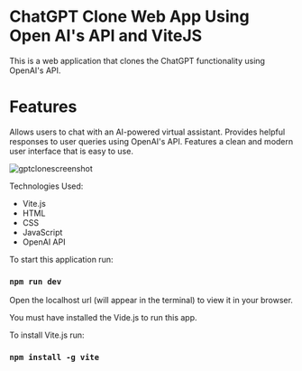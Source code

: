 # ChatGPT Clone Web App Using Open AI's API and ViteJS
This is a web application that clones the ChatGPT functionality using OpenAI's API.

# Features
Allows users to chat with an AI-powered virtual assistant.
Provides helpful responses to user queries using OpenAI's API.
Features a clean and modern user interface that is easy to use.

![gptclonescreenshot](https://user-images.githubusercontent.com/119309614/222011376-1fe19a5e-f8d1-4d5f-8869-42ff61e02b90.png)

Technologies Used:
- Vite.js
- HTML
- CSS
- JavaScript
- OpenAI API

To start this application run:

### `npm run dev`

Open the localhost url (will appear in the terminal) to view it in your browser.

You must have installed the Vide.js to run this app.

To install Vite.js run:

### `npm install -g vite`
